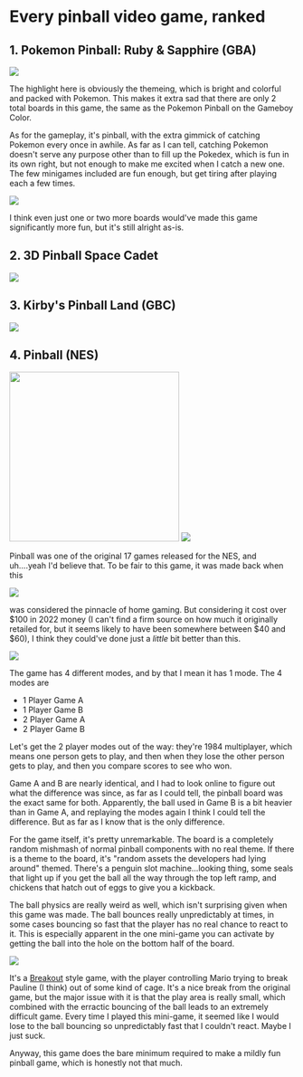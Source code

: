 # Every pinball video game, ranked

## 1. Pokemon Pinball: Ruby & Sapphire (GBA)
<img src="/public/pokemon-pinball-rs-1.png"/>

The highlight here is obviously the themeing, which is bright and colorful and packed with Pokemon. This makes it extra sad that there are only 2 total boards in this game, the same as the Pokemon Pinball on the Gameboy Color.

As for the gameplay, it's pinball, with the extra gimmick of catching Pokemon every once in awhile. As far as I can tell, catching Pokemon doesn't serve any purpose other than to fill up the Pokedex, which is fun in its own right, but not enough to make me excited when I catch a new one. The few minigames included are fun enough, but get tiring after playing each a few times.

<img src="/public/pokemon-pinball-rs-2.png"/>

I think even just one or two more boards would've made this game significantly more fun, but it's still alright as-is.

## 2. 3D Pinball Space Cadet
<img src="/public/3d-pinball-space-cadet.png" />


## 3. Kirby's Pinball Land (GBC)
<img src="/public/kirbys-pinball-land.png" />

## 4. Pinball (NES)
<img src="/public/pinball-nes-4.png" width="300px"/>
<img src="/public/pinball-nes-2.png" />

Pinball was one of the original 17 games released for the NES, and uh....yeah I'd believe that. To be fair to this game, it was made back when this

<img src="https://thewanderingnerd.files.wordpress.com/2014/01/ghostbusters.gif" />

was considered the pinnacle of home gaming. But considering it cost over $100 in 2022 money (I can't find a firm source on how much it originally retailed for, but it seems likely to have been somewhere between $40 and $60), I think they could've done just a _little_ bit better than this.

<img src="/public/pinball-nes-1.png"/>

The game has 4 different modes, and by that I mean it has 1 mode. The 4 modes are

- 1 Player Game A
- 1 Player Game B
- 2 Player Game A
- 2 Player Game B

Let's get the 2 player modes out of the way: they're 1984 multiplayer, which means one person gets to play, and then when they lose the other person gets to play, and then you compare scores to see who won.

Game A and B are nearly identical, and I had to look online to figure out what the difference was since, as far as I could tell, the pinball board was the exact same for both. Apparently, the ball used in Game B is a bit heavier than in Game A, and replaying the modes again I think I could tell the difference. But as far as I know that is the only difference.

For the game itself, it's pretty unremarkable. The board is a completely random mishmash of normal pinball components with no real theme. If there is a theme to the board, it's "random assets the developers had lying around" themed. There's a penguin slot machine...looking thing, some seals that light up if you get the ball all the way through the top left ramp, and chickens that hatch out of eggs to give you a kickback.

The ball physics are really weird as well, which isn't surprising given when this game was made. The ball bounces really unpredictably at times, in some cases bouncing so fast that the player has no real chance to react to it. This is especially apparent in the one mini-game you can activate by getting the ball into the hole on the bottom half of the board.

<img src="/public/pinball-nes-3.png" />

It's a [Breakout](https://en.wikipedia.org/wiki/Breakout_(video_game)) style game, with the player controlling Mario trying to break Pauline (I think) out of some kind of cage. It's a nice break from the original game, but the major issue with it is that the play area is really small, which combined with the erractic bouncing of the ball leads to an extremely difficult game. Every time I played this mini-game, it seemed like I would lose to the ball bouncing so unpredictably fast that I couldn't react. Maybe I just suck.

Anyway, this game does the bare minimum required to make a mildly fun pinball game, which is honestly not that much.

